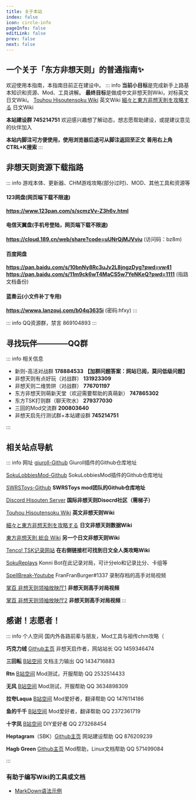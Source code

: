 ```yaml
---
title: 关于本站
index: false
icon: circle-info
pageInfo: false
editLink: false
prev: false
next: false
---
```


## **一个关于「东方非想天则」的普通指南✨**
欢迎使用本指南，本指南目前正在建设中。
::: info
**当前小目标**是完成新手上路基本知识和资源、Mod、工具讲解。
**最终目标**是做成中文非想天则Wiki，对标英文日文Wiki。
[Touhou Hisoutensoku Wiki](https://hisouten.koumakan.jp/wiki/Touhou_Hisoutensoku_Wiki) 英文Wiki
[細々と東方非想天則を攻略する](https://w.atwiki.jp/bulletaction/) 日文Wiki

**本站建设群 745214751** 欢迎感兴趣想了解动态，想志愿帮助建设，或提建议意见的伙伴加入

**本站内脚注可方便使用，使用浏览器后退可从脚注返回至正文**
**善用右上角CTRL+K搜索**
:::


## **非想天则资源下载指路**


::: info 游戏本体、更新器、CHM游戏攻略(部分过时)、MOD、其他工具和资源等
#### 123网盘(网页端下载不限速)
**https://www.123pan.com/s/scmzVv-Z3h6v.html**

#### 电信天翼盘(手机号登陆，网页端下载不限速)
**https://cloud.189.cn/web/share?code=uUNrQjMJVviu** (访问码：bz8m)

#### 百度网盘
**https://pan.baidu.com/s/10bnNy8Rc3uJv2L8jngzDyg?pwd=vw41**
**https://pan.baidu.com/s/11m9ck6wT4MaCS5w7YeNKeQ?pwd=1111** (指路文档备份)

#### 蓝奏云(小文件补丁专用)
**https://wwwa.lanzouj.com/b04q3635i** (密码:hfxy)
:::

::: info QQ资源群，禁言
 869104893
:::


## **寻找玩伴————QQ群** 

::: info 相关信息

- 新则-高活对战群  **178884533**  **【加群问题答案：网站已阅，莫问低级问题】**
- 非想天则有点好玩（对战群）  **131923309**
- 非想天则二维势阱（对战群） **776701197**
- 东方非想天则萌新天堂（欢迎需要帮助的真萌新）  **747865302**
- 东方TSK打则群（聊天吹水）   **279377030**
- 三回的Mod交流群  **200803640**
- 非想天启先行测试群+本站建设群  **745214751**

:::




## **相关站点导航**

::: info 网址
[giuroll-Github](https://github.com/Giufinn/giuroll) Giuroll插件的Github仓库地址

[SokuLobbiesMod-Github](https://github.com/Gegel85/SokuLobbies) SokuLobbiesMod插件的Github仓库地址

[SWRSToys-Github](https://github.com/SokuDev/SokuMods) **SWRSToys mod团队的Github仓库地址**

[Discord Hisouten Server](https://discord.gg/hisouten) **国际非想天则Disocrd社区（需梯子）**

[Touhou Hisoutensoku Wiki](https://hisouten.koumakan.jp/wiki/Touhou_Hisoutensoku_Wiki) **英文非想天则Wiki**

[細々と東方非想天則を攻略する](https://w.atwiki.jp/bulletaction/) **日文非想天则数据Wiki**

[東方非想天則 総合 Wiki](http://th123.glasscore.net/) **另一个日文非想天则Wiki**

[Tenco! TSK记录网站](https://tenco.info/game/2/pov/2/) **在右侧链接栏可找到日文全人类攻略Wiki**

[SokuReplays](https://sokureplays.delthas.fr) Konni Bot在此记录对局，可计分elo和记录比分、卡组等

[SpellBreak-Youtube](https://www.youtube.com/c/SpellBreakSoku/videos) FranFranBurger#1337 录制存档的高手对局视频

[掌百 非想天则领袖放映厅1](https://space.bilibili.com/691870131/video) **非想天则高手对局视频**

[掌百 非想天则领袖放映厅2](https://space.bilibili.com/485915/video) **非想天则高手对局视频**
:::

## **感谢！志愿者！** 

::: info 个人空间
国内外各路前辈与朋友，Mod工具与祖传chm攻略（

**巧克力绒** [Github主页](https://github.com/ChocoFleece) 非想天启作者，网站站长 QQ 1459346474

**三回転** [B站空间](https://space.bilibili.com/357511007) 文档主力输出 QQ 1434716883

**Rtn** [B站空间](https://space.bilibili.com/21536) Mod测试，开服帮助 QQ 2532514433

**无风** [B站空间](https://space.bilibili.com/10389682) Mod测试，开服帮助 QQ 3634898309

**拉夸Laqua** [B站空间](https://space.bilibili.com/2263854) Mod爱好者，翻译帮助 QQ 1476114186

**鱼的千千** [B站空间](https://space.bilibili.com/179036988) Mod爱好者，翻译帮助 QQ 2372361719

**十字凤** [B站空间](https://space.bilibili.com/12109907) DIY爱好者 QQ 273268454

**Heptagram**（SBK）[Github主页](https://github.com/UTSUHO) 网站建设帮助 QQ 876209239

**Hagb Green** [Github主页](https://github.com/Hagb) Mod帮助，Linux文档帮助 QQ 571499084

:::


### 有助于编写Wiki的工具或文档
- [MarkDown语法示例](https://theme-hope.vuejs.press/zh/cookbook/markdown/demo.html#%E5%88%86%E5%89%B2%E7%BA%BF)

